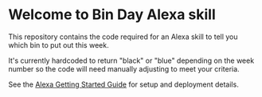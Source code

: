 # Welcome to Bin Day Alexa skill

This repository contains the code required for an Alexa skill to tell you which bin to put out this week.

It's currently hardcoded to return "black" or "blue" depending on the week number so the code will need manually adjusting to meet your criteria.

See the [Alexa Getting Started Guide](https://developer.amazon.com/public/solutions/alexa/alexa-skills-kit/getting-started-guide) for setup and deployment details.